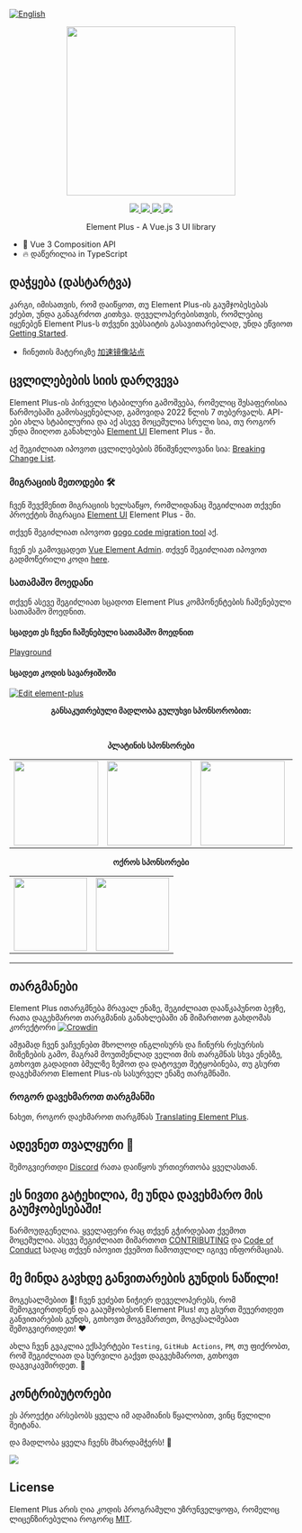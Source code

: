 [![English](https://img.shields.io/badge/-English-%23007EC6)](README.md)


<p align="center">
  <img width="300px" src="https://user-images.githubusercontent.com/10731096/95823103-9ce15780-0d5f-11eb-8010-1bd1b5910d4f.png">
</p>

<p align="center">
  <a href="https://www.npmjs.org/package/element-plus">
    <img src="https://img.shields.io/npm/v/element-plus.svg" />
  </a>
  <a href="https://github.com/element-plus/element-plus">
    <img src="https://img.shields.io/badge/node-%20%3E%3D%2016-47c219" />
  </a>
  <a href="https://npmcharts.com/compare/element-plus?minimal=true">
    <img src="https://img.shields.io/npm/dm/element-plus.svg" />
  </a>
  <a href="https://codecov.io/gh/element-plus/element-plus">
    <img src="https://codecov.io/gh/element-plus/element-plus/branch/dev/graph/badge.svg?token=BKSBO2GLZI"/>
  </a>
  <br>
</p>

<p align="center">Element Plus - A Vue.js 3 UI library</p>

- 💪 Vue 3 Composition API
- 🔥 დაწერილია in TypeScript

## დაჭყება (დასტარტვა)

კარგი, იმისათვის, რომ დაიწყოთ, თუ Element Plus-ის გაუმჯობესებას ეძებთ, უნდა განაგრძოთ კითხვა.
დეველოპერებისთვის, რომლებიც იყენებენ Element Plus-ს თქვენი ვებსაიტის გასავითარებლად, უნდა ეწვიოთ [Getting Started](https://element-plus.org/).

- ჩინეთის მატერიკზე [加速镜像站点](https://element-plus.gitee.io/)

## ცვლილებების სიის დარღვევა

Element Plus-ის პირველი სტაბილური გამოშვება, რომელიც შესაფერისია წარმოებაში გამოსაყენებლად, გამოვიდა 2022 წლის 7 თებერვალს. API-ები ახლა სტაბილურია და აქ ასევე მოცემულია სრული სია, თუ როგორ უნდა მიიღოთ განახლება [Element UI](https://element.eleme.io) Element Plus - ში.

აქ შეგიძლიათ იპოვოთ ცვლილებების მნიშვნელოვანი სია: [Breaking Change List](https://github.com/element-plus/element-plus/discussions/5658).

### მიგრაციის მეთოდები :hammer_and_wrench:

ჩვენ შევქმენით მიგრაციის ხელსაწყო, რომლიდანაც შეგიძლიათ თქვენი პროექტის მიგრაცია [Element UI](https://element.eleme.io) Element Plus - ში.

თქვენ შეგიძლიათ იპოვოთ [gogo code migration tool](https://github.com/thx/gogocode/tree/main/packages/gogocode-plugin-element) აქ.

ჩვენ ეს გამოვცადეთ [Vue Element Admin](https://github.com/PanJiaChen/vue-element-admin). თქვენ შეგიძლიათ იპოვოთ გადმოწერილი კოდი [here](https://github.com/gogocodeio/vue-element-admin).

### სათამაშო მოედანი

თქვენ ასევე შეგიძლიათ სცადოთ Element Plus კომპონენტების ჩაშენებული სათამაშო მოედნით.

#### სცადეთ ეს ჩვენი ჩაშენებული სათამაშო მოედნით

[Playground](https://element-plus.run/)

#### სცადეთ კოდის სავარჯიშოში

[![Edit element-plus](https://codesandbox.io/static/img/play-codesandbox.svg)](https://codesandbox.io/s/element-plus-demo-dxtcr)

<p align="center">
  <b>განსაკუთრებული მადლობა გულუხვი სპონსორობით:</b>
</p>
<br/>
<p align="center">
  <b>პლატინის სპონსორები</b>
</p>
<table align="center" cellspacing="0" cellpadding="0">
  <tbody>
    <tr>
      <td align="center" valign="middle">
        <a href="https://js.design?source=element-plus" target="_blank">
          <img width="150px" src="https://user-images.githubusercontent.com/17680888/160634485-df0d00af-8633-4ab8-9a72-aac2b65d1d36.png">
        </a>
      </td>
      <td align="center" valign="middle">
        <a href="https://www.vform666.com/" target="_blank">
          <img width="150px" src="https://user-images.githubusercontent.com/17680888/156870588-b25a42d5-888b-4943-8b1b-5239dfd8f4d2.png">
        </a>
      </td>
      <td align="center" valign="middle">
        <a href="https://www.jnpfsoft.com/index.html?from=elementUI" target="_blank">
          <img width="150px" src="https://github-production-user-asset-6210df.s3.amazonaws.com/82012629/285874192-0d562df0-2ebc-4bb3-bf8f-8674ac07c38a.png?X-Amz-Algorithm=AWS4-HMAC-SHA256&X-Amz-Credential=AKIAIWNJYAX4CSVEH53A%2F20231127%2Fus-east-1%2Fs3%2Faws4_request&X-Amz-Date=20231127T131759Z&X-Amz-Expires=300&X-Amz-Signature=532bfe31066712d205616b9a91002be8a187b7111e692a487356943a19c1772e&X-Amz-SignedHeaders=host&actor_id=82012629&key_id=0&repo_id=281319253">
        </a>
      </td>
      <td align="center" valign="middle">
        <a href="http://github.crmeb.net/u/Element?from=element-plus" target="_blank">
          <img width="150px" src="https://github-production-user-asset-6210df.s3.amazonaws.com/82012629/286477993-570c3e32-c32c-43ea-997b-2c5fc8df198a.png?X-Amz-Algorithm=AWS4-HMAC-SHA256&X-Amz-Credential=AKIAIWNJYAX4CSVEH53A%2F20231129%2Fus-east-1%2Fs3%2Faws4_request&X-Amz-Date=20231129T043748Z&X-Amz-Expires=300&X-Amz-Signature=b4f0d40ae84855c2c9cdab96e90aaf8fcbbba67240bbe2588c32775b41cc1720&X-Amz-SignedHeaders=host&actor_id=0&key_id=0&repo_id=281319253">
        </a>
      </td>
    </tr>
    </tbody>
</table>
<p align="center">
  <b>ოქროს სპონსორები</b>
</p>
<table align="center" cellspacing="0" cellpadding="0">
  <tbody>
    <tr>
      <td align="center" valign="middle">
        <a href="https://wonderful-code.gitee.io/?from=element-plus" target="_blank">
          <img width="130px" src="https://user-images.githubusercontent.com/17680888/173179536-30e35fd1-cd5a-482a-bc41-9d5f0aa66fd4.png">
        </a>
      </td>
      <td align="center" valign="middle">
        <a href="https://bit.dev/?from=element-ui" target="_blank">
          <img width="130px" src="https://user-images.githubusercontent.com/10095631/41342907-e44e7196-6f2f-11e8-92f2-47702dc8f059.png">
        </a>
      </td>
    </tr>
  </tbody>
</table>

---

## თარგმანები

Element Plus ითარგმნება მრავალ ენაზე, შეგიძლიათ დააწკაპუნოთ ბეჯზე, რათა დაგეხმაროთ თარგმანის განახლებაში ან მიმართოთ გახდომას
კორექტორი [![Crowdin](https://badges.crowdin.net/element-plus/localized.svg)](https://crowdin.com/project/element-plus)

ამჟამად ჩვენ ვაჩვენებთ მხოლოდ ინგლისურს და ჩინურს რესურსის მიზეზების გამო, მაგრამ მოუთმენლად ველით მის თარგმნას სხვა ენებზე, გთხოვთ გადადით ბმულზე
ზემოთ და დატოვეთ შეტყობინება, თუ გსურთ დაგეხმაროთ Element Plus-ის სასურველ ენაზე თარგმნაში.

### როგორ დავეხმაროთ თარგმანში

ნახეთ, როგორ დაეხმაროთ თარგმნას [Translating Element Plus](https://element-plus.org/en-US/guide/translation.html).

## ადევნეთ თვალყური :eyes:

შემოგვიერთდი [Discord](https://discord.com/invite/gXK9XNzW3X) რათა დაიწყოს ურთიერთობა ყველასთან.

## ეს ნივთი გატეხილია, მე უნდა დავეხმარო მის გაუმჯობესებაში!

წარმოუდგენელია. ყველაფერი რაც თქვენ გჭირდებათ ქვემოთ მოცემულია. ასევე შეგიძლიათ მიმართოთ
[CONTRIBUTING](https://github.com/element-plus/element-plus/blob/dev/CONTRIBUTING.md) და
[Code of Conduct](https://github.com/element-plus/element-plus/blob/dev/CODE_OF_CONDUCT.md)
სადაც თქვენ იპოვით ქვემოთ ჩამოთვლილ იგივე ინფორმაციას.

## მე მინდა გავხდე განვითარების გუნდის ნაწილი!

მოგესალმებით :star_struck:! ჩვენ ვეძებთ ნიჭიერ დეველოპერებს, რომ შემოგვიერთდნენ და გააუმჯობესონ Element Plus! თუ გსურთ შეუერთდეთ განვითარების გუნდს, გთხოვთ
მოგვმართეთ, მოგესალმებათ შემოგვიერთდეთ! :heart:

ახლა ჩვენ გვაკლია ექსპერტები `Testing`, `GitHub Actions`, `PM`, თუ ფიქრობთ, რომ შეგიძლიათ და სურვილი გაქვთ დაგვეხმაროთ, გთხოვთ დაგვიკავშირდეთ. :pray:

## კონტრიბუტორები

ეს პროექტი არსებობს ყველა იმ ადამიანის წყალობით, ვინც წვლილი შეიტანა.

და მადლობა ყველა ჩვენს მხარდამჭერს! 🙏

<a href="https://github.com/element-plus/element-plus/graphs/contributors">
  <img src="https://contrib.rocks/image?repo=element-plus/element-plus" />
</a>

## License

Element Plus არის ღია კოდის პროგრამული უზრუნველყოფა, რომელიც ლიცენზირებულია როგორც
[MIT](https://github.com/element-plus/element-plus/blob/master/LICENSE).
